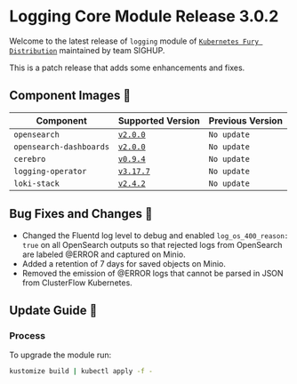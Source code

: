 # Logging Core Module Release 3.0.2

Welcome to the latest release of `logging` module of [`Kubernetes Fury Distribution`](https://github.com/sighupio/fury-distribution)
maintained by team SIGHUP.

This is a patch release that adds some enhancements and fixes.

## Component Images 🚢

| Component                | Supported Version                                                                                      | Previous Version |
|--------------------------|--------------------------------------------------------------------------------------------------------|------------------|
| `opensearch`             | [`v2.0.0`](https://github.com/opensearch-project/OpenSearch/releases/tag/2.0.0)                        | `No update`      |
| `opensearch-dashboards`  | [`v2.0.0`](https://github.com/opensearch-project/OpenSearch-Dashboards/releases/tag/2.0.0)             | `No update`      |
| `cerebro`                | [`v0.9.4`](https://github.com/lmenezes/cerebro/releases/tag/v0.9.4)                                    | `No update`      |
| `logging-operator`       | [`v3.17.7`](https://github.com/banzaicloud/logging-operator/releases/tag/3.17.7)                       | `No update`      |
| `loki-stack`             | [`v2.4.2`](https://github.com/grafana/loki/releases/tag/v2.4.2)                                        | `No update`      |

## Bug Fixes and Changes 🐛

- Changed the Fluentd log level to debug and enabled `log_os_400_reason: true` on all OpenSearch outputs so that rejected logs from OpenSearch are labeled @ERROR and captured on Minio.
- Added a retention of 7 days for saved objects on Minio.
- Removed the emission of @ERROR logs that cannot be parsed in JSON from ClusterFlow Kubernetes.

## Update Guide 🦮

### Process

To upgrade the module run:

```bash
kustomize build | kubectl apply -f -
```


